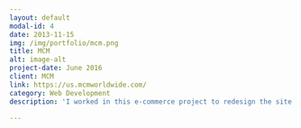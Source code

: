 ```yaml
---
layout: default
modal-id: 4
date: 2013-11-15
img: /img/portfolio/mcm.png
title: MCM
alt: image-alt
project-date: June 2016
client: MCM
link: https://us.mcmworldwide.com/
category: Web Development
description: 'I worked in this e-commerce project to redesign the site of the clothing brand MCM and make a fully responsive site. The back-end of this project is based in Demandware and for the front-end of this project we used technologies like Grunt, Sass and Javascript.'

---
```

